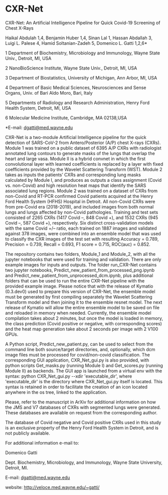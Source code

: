 # CXR-Net

CXR-Net: An Artificial Intelligence Pipeline for Quick Covid-19 Screening of Chest X-Rays 

Haikal Abdulah 1,4, Benjamin Huber 1,4, Sinan Lal 1, Hassan Abdallah 3, Luigi L. Palese 4, Hamid Soltanian-Zadeh 5, Domenico L. Gatti 1,2,6*

1 Department of Biochemistry, Microbiology and Immunology, Wayne State Univ., Detroit, MI, USA 

2 NanoBioScience Institute, Wayne State Univ., Detroit, MI, USA

3 Department of Biostatistics, University of Michigan, Ann Arbor, MI, USA  

4 Department of Basic Medical Sciences, Neurosciences and Sense Organs, Univ. of Bari Aldo Moro, Bari, Italy

5 Departments of Radiology and Research Administration, Henry Ford Health System, Detroit, MI, USA

6 Molecular Medicine Institute, Cambridge, MA 02138,USA


*E-mail: dgatti@med.wayne.edu


CXR-Net is a two-module Artificial Intelligence pipeline for the quick detection of SARS-CoV-2 from Antero/Posterior (A/P) chest X-rays (CXRs). Module 1 was trained on a public dataset of 6395 A/P CXRs with radiologist annotated lung contours to generate masks of the lungs that overlap the heart and large vasa. Module II is a hybrid convnet in which the first convolutional layer with learned coefficients is replaced by a layer with fixed coefficients provided by the Wavelet Scattering Transform (WST). Module 2 takes as inputs the patients’ CXRs and corresponding lung masks calculated by Module I, and produces as outputs a class assignment (Covid vs. non-Covid) and high resolution heat maps that identify the SARS associated lung regions. Module 2 was trained on a dataset of CXRs from non-Covid and RT-PCR confirmed Covid patients acquired at the Henry Ford Health System (HFHS) Hospital in Detroit. All non-Covid CXRs were from pre-Covid era (2018-2019), and included images from both normal lungs and lungs affected by non-Covid pathologies. Training and test sets consisted of 2265 CXRs (1417 Covid –, 848 Covid +), and 1532 CXRs (945 Covid –, 587 Covid +), respectively. Six distinct cross-validation models with the same Covid +/– ratio, each trained on 1887 images and validated against 378 images, were combined into an ensemble model that was used to classify the CXR images of the test set with resulting Accuracy = 0.789, Precision = 0.739, Recall = 0.693, F1 score = 0.715, ROC(auc) = 0.852.

The repository contains two folders, Module_1 and Module_2, with all the jupyter notebooks that were used for training and validation. There are only example images for inputs and outputs. The folder run_CXR-Net contains two jupyter notebooks, Predict_new_patient_from_processed_png.ipynb and Predict_new_patient_from_unprocessed_dcm.ipynb, plus additional folders that can be used to run the entire CXR-Net pipeline with the provided example image. Please notice that with the release of Kymatio (0.3.dev0) used to prepare this version of CXR-Net, the ensemble model must be generated by first compiling separately the Wavelet Scattering Transform model and then joining it to the ensemble resnet model. The  next release of Kymatio will allow the entire ensemble model to be saved on file and reloaded in memory when needed. Currently, the ensemble model compilation takes about 2 minutes, but once the model is loaded in memory, the class prediction (Covid positive or negative, with corresponding scores) and the heat map generation take about 2 seconds per image with 2 V100 GPUs.

A Python script, Predict_new_patient.py, can be used to select from the command line both source/target directories, and, optionally, which dcm image files must be processed for covid/non-covid classification. The corresponding GUI application, CXR_Net_gui.py is also provided, with python scripts Get_masks.py (running Module I) and Get_scores.py (running Module II) as backends. The GUI app is launched from a virtual env with the syntax: python CXR_Net_gui.py --xdir 'executable_dir', where 'executable_dir' is the directory where CXR_Net_gui.py itself is located. This syntax is retained in order to facilitate the creation of an icon located anywhere in the os tree, linked to the application. 

Please, refer to the manuscript in ArXiv for additional information on how the JMS and V7 databases of CXRs with segmented lungs were generated. These databases are available on request from the corresponding author.

The database of Covid negative and Covid positive CXRs used in this study is an exclusive property of the Henry Ford Health System in Detroit, and is not publicly available.


For additional information e-mail to:

Domenico Gatti

Dept. Biochemistry, Microbiology, and Immunology, Wayne State University, Detroit, MI.

E-mail: dgatti@med.wayne.edu

website: http://veloce.med.wayne.edu/~gatti/
